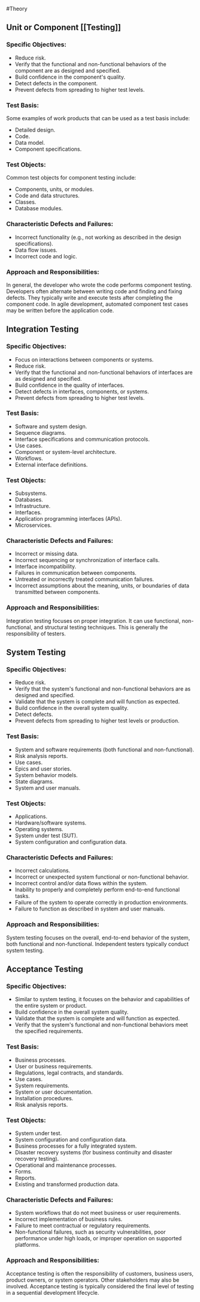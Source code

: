 #Theory 
## Unit or Component [[Testing]]
### Specific Objectives:
- Reduce risk.
- Verify that the functional and non-functional behaviors of the component are as designed and specified.
- Build confidence in the component's quality.
- Detect defects in the component.
- Prevent defects from spreading to higher test levels.
### Test Basis:
Some examples of work products that can be used as a test basis include:
- Detailed design.
- Code.
- Data model.
- Component specifications.
### Test Objects:
Common test objects for component testing include:
- Components, units, or modules.
- Code and data structures.
- Classes.
- Database modules.
### Characteristic Defects and Failures:
- Incorrect functionality (e.g., not working as described in the design specifications).
- Data flow issues.
- Incorrect code and logic.
### Approach and Responsibilities:
In general, the developer who wrote the code performs component testing. Developers often alternate between writing code and finding and fixing defects. They typically write and execute tests after completing the component code. In agile development, automated component test cases may be written before the application code.
## Integration Testing
### Specific Objectives:
- Focus on interactions between components or systems.
- Reduce risk.
- Verify that the functional and non-functional behaviors of interfaces are as designed and specified.
- Build confidence in the quality of interfaces.
- Detect defects in interfaces, components, or systems.
- Prevent defects from spreading to higher test levels.
### Test Basis:
- Software and system design.
- Sequence diagrams.
- Interface specifications and communication protocols.
- Use cases.
- Component or system-level architecture.
- Workflows.
- External interface definitions.
### Test Objects:
- Subsystems.
- Databases.
- Infrastructure.
- Interfaces.
- Application programming interfaces (APIs).
- Microservices.
### Characteristic Defects and Failures:
- Incorrect or missing data.
- Incorrect sequencing or synchronization of interface calls.
- Interface incompatibility.
- Failures in communication between components.
- Untreated or incorrectly treated communication failures.
- Incorrect assumptions about the meaning, units, or boundaries of data transmitted between components.
### Approach and Responsibilities:
Integration testing focuses on proper integration. It can use functional, non-functional, and structural testing techniques. This is generally the responsibility of testers.
## System Testing
### Specific Objectives:
- Reduce risk.
- Verify that the system's functional and non-functional behaviors are as designed and specified.
- Validate that the system is complete and will function as expected.
- Build confidence in the overall system quality.
- Detect defects.
- Prevent defects from spreading to higher test levels or production.
### Test Basis:
- System and software requirements (both functional and non-functional).
- Risk analysis reports.
- Use cases.
- Epics and user stories.
- System behavior models.
- State diagrams.
- System and user manuals.
### Test Objects:
- Applications.
- Hardware/software systems.
- Operating systems.
- System under test (SUT).
- System configuration and configuration data.
### Characteristic Defects and Failures:
- Incorrect calculations.
- Incorrect or unexpected system functional or non-functional behavior.
- Incorrect control and/or data flows within the system.
- Inability to properly and completely perform end-to-end functional tasks.
- Failure of the system to operate correctly in production environments.
- Failure to function as described in system and user manuals.
### Approach and Responsibilities:
System testing focuses on the overall, end-to-end behavior of the system, both functional and non-functional. Independent testers typically conduct system testing.
## Acceptance Testing
### Specific Objectives:
- Similar to system testing, it focuses on the behavior and capabilities of the entire system or product.
- Build confidence in the overall system quality.
- Validate that the system is complete and will function as expected.
- Verify that the system's functional and non-functional behaviors meet the specified requirements.
### Test Basis:
- Business processes.
- User or business requirements.
- Regulations, legal contracts, and standards.
- Use cases.
- System requirements.
- System or user documentation.
- Installation procedures.
- Risk analysis reports.
### Test Objects:
- System under test.
- System configuration and configuration data.
- Business processes for a fully integrated system.
- Disaster recovery systems (for business continuity and disaster recovery testing).
- Operational and maintenance processes.
- Forms.
- Reports.
- Existing and transformed production data.
### Characteristic Defects and Failures:
- System workflows that do not meet business or user requirements.
- Incorrect implementation of business rules.
- Failure to meet contractual or regulatory requirements.
- Non-functional failures, such as security vulnerabilities, poor performance under high loads, or improper operation on supported platforms.
### Approach and Responsibilities:
Acceptance testing is often the responsibility of customers, business users, product owners, or system operators. Other stakeholders may also be involved. Acceptance testing is typically considered the final level of testing in a sequential development lifecycle.